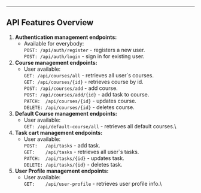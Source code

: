 ___
## API Features Overview
1. **Authentication management endpoints:**
    * Available for everybody:\
      ```POST: /api/auth/register``` - registers a new user.\
      ```POST: /api/auth/login``` - sign in for existing user.
2. **Course management endpoints:**
    * User available:\
      ```GET: /api/courses/all```  - retrieves all user`s courses.\
      ```GET: /api/courses/{id}``` - retrieves course by id.\
      ```POST: /api/courses/add``` - add course.\
      ```POST: /api/courses/add/{id}``` - add task to course.\
      ```PATCH:  /api/courses/{id}``` - updates course.\
      ```DELETE: /api/courses/{id}``` - deletes course.
3. **Default Course management endpoints:**
    * User available:\
      ```GET: /api/default-course/all``` - retrieves all default courses.\
4. **Task cart management endpoints:**
    * User available:\
      ```POST:   /api/tasks``` - add task.\
      ```GET:    /api/tasks``` - retrieves all user`s tasks.\
      ```PATCH:  /api/tasks/{id}``` - updates task.\
      ```DELETE: /api/tasks/{id}``` - deletes task.
5. **User Profile management endpoints:**
   * User available:\
     ```GET:    /api/user-profile``` - retrieves user profile info.\
